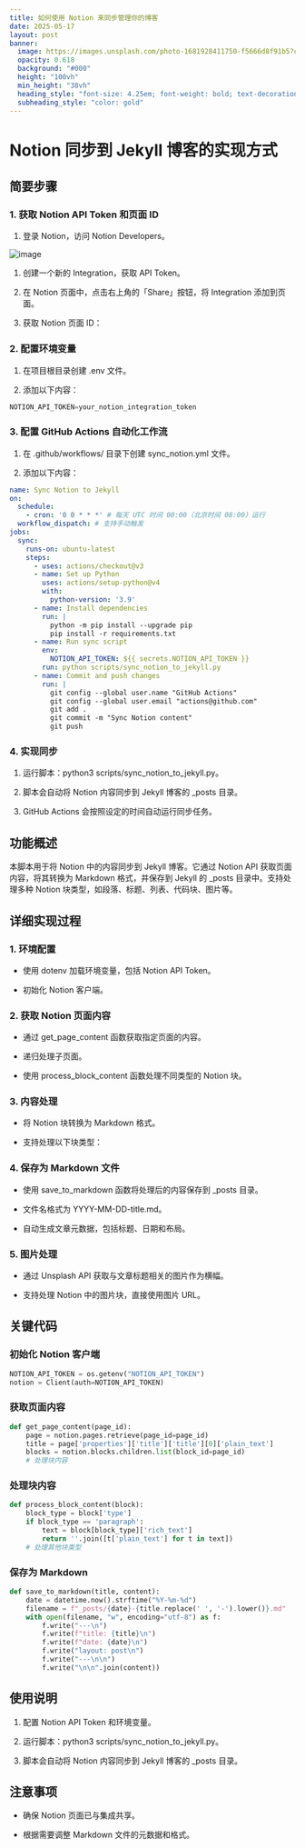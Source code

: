 ```yaml
---
title: 如何使用 Notion 来同步管理你的博客
date: 2025-05-17
layout: post
banner:
  image: https://images.unsplash.com/photo-1681928411750-f5666d8f91b5?crop=entropy&cs=tinysrgb&fit=max&fm=jpg&ixid=M3w2OTIwMzJ8MHwxfHJhbmRvbXx8fHx8fHx8fDE3NDc0NDYyNTd8&ixlib=rb-4.1.0&q=80&w=1080
  opacity: 0.618
  background: "#000"
  height: "100vh"
  min_height: "38vh"
  heading_style: "font-size: 4.25em; font-weight: bold; text-decoration: underline"
  subheading_style: "color: gold"
---
```


# Notion 同步到 Jekyll 博客的实现方式

## 简要步骤

### 1. 获取 Notion API Token 和页面 ID

1. 登录 Notion，访问 Notion Developers。

![image](https://prod-files-secure.s3.us-west-2.amazonaws.com/a7a0cc5a-89b9-4cda-8686-1fba0ca52f40/d19c1afe-dea5-4312-9333-786b0ba83054/image.png?X-Amz-Algorithm=AWS4-HMAC-SHA256&X-Amz-Content-Sha256=UNSIGNED-PAYLOAD&X-Amz-Credential=ASIAZI2LB4662HIOIDFH%2F20250517%2Fus-west-2%2Fs3%2Faws4_request&X-Amz-Date=20250517T014417Z&X-Amz-Expires=3600&X-Amz-Security-Token=IQoJb3JpZ2luX2VjEJn%2F%2F%2F%2F%2F%2F%2F%2F%2F%2FwEaCXVzLXdlc3QtMiJHMEUCIQCZyEX3QLVmEDnCq38K9vg5qBzZyMgVGlJJcqiin8clfAIgApVfkM3HgA1oQ6dhcMNGnZi3mwRoq%2Bhb5v31t87mNY8q%2FwMIUhAAGgw2Mzc0MjMxODM4MDUiDISWLXVsqaR5DAAHNSrcA4FX0kbxUtuXx3so65U7D66a1o09q70Yceg5bXuTbjAsrBA3%2BB8zg3av2bOKz2inxfo79bTjO6weXvyyYzFZdgZTpUKwyoouXuEut5aNZuoORyQHxqf5FknxGB9NbG9qBmsrwDg938J2%2FkVhuEx22JtF8W2u81DNHMvhOqb9vKusLHDXXhDiTJnwgzEYxApLDRcRZQeoBPonfOq7HJvV300YrUxCYdyuqCNj0UG3jNle59ZwqjVoT957mWwFvWKMg7QH3%2Bo7x7xp7kpVbPiLEUQy95wqAugRfTu1ikJseM52Yk8mH5kT9%2Fraxst4jUGv6yeujg3v8mCVDa2MxRhIb5BAb8dab49eWFuRl3RJ7UOSIOO3ZlrBYtI44EIczn0u8FNHOZ4zEP836eU0mkVpUVupoI9VkcP6Lfy%2BCV0H%2F6QWF2O3yhPeBVV58atQCLrSCtaCu8kMi4V0QrWhS4Lk1S0FbMVz81xNHZVU%2Fyojsf%2B%2Frl%2FgmAr84VnyyKZj3G5o8ewiQbqOlKmuWOvgBPqfq%2BktCxpokp4CpBXFPONB9iGiL2janKpDdzebStnWLVlwG7faM%2FE5Zm0b1F5pEKigC1OnkY7PXLAdtJAhOuXeVln7lUjuQZM1%2FwRCuCm2MLbCn8EGOqUBdjDl%2BMP6wtCI8Q9tlZIrKBnuiYRLuOGUuidB%2BzQX5nVZe2JB48AjRAEAefjsrHWW4JLCeHvHnf%2BIn%2FlYod%2BabFMmo0W76zKGUCBr8h4TnUrQLvfdFDHJh72%2Bdkrn2ntRwSW9ol05Acq7VFQN8f0sCTbVYijifjxE7iPNF3Bs283KvHcIvJukYdShnG0u8GVmwML8oUpskFSchs8760Yem%2FZzxx1C&X-Amz-Signature=2eb19f1e07f3c1107bff6cf661a23c133e1f08e8854c6fb7a9937106d198d843&X-Amz-SignedHeaders=host&x-id=GetObject)

1. 创建一个新的 Integration，获取 API Token。

1. 在 Notion 页面中，点击右上角的「Share」按钮，将 Integration 添加到页面。

1. 获取 Notion 页面 ID：


### 2. 配置环境变量

1. 在项目根目录创建 .env 文件。

1. 添加以下内容：

```javascript
NOTION_API_TOKEN=your_notion_integration_token
```

### 3. 配置 GitHub Actions 自动化工作流

1. 在 .github/workflows/ 目录下创建 sync_notion.yml 文件。

1. 添加以下内容：

```yaml
name: Sync Notion to Jekyll
on:
  schedule:
    - cron: '0 0 * * *' # 每天 UTC 时间 00:00（北京时间 08:00）运行
  workflow_dispatch: # 支持手动触发
jobs:
  sync:
    runs-on: ubuntu-latest
    steps:
      - uses: actions/checkout@v3
      - name: Set up Python
        uses: actions/setup-python@v4
        with:
          python-version: '3.9'
      - name: Install dependencies
        run: |
          python -m pip install --upgrade pip
          pip install -r requirements.txt
      - name: Run sync script
        env:
          NOTION_API_TOKEN: ${{ secrets.NOTION_API_TOKEN }}
        run: python scripts/sync_notion_to_jekyll.py
      - name: Commit and push changes
        run: |
          git config --global user.name "GitHub Actions"
          git config --global user.email "actions@github.com"
          git add .
          git commit -m "Sync Notion content"
          git push
```

### 4. 实现同步

1. 运行脚本：python3 scripts/sync_notion_to_jekyll.py。

1. 脚本会自动将 Notion 内容同步到 Jekyll 博客的 _posts 目录。

1. GitHub Actions 会按照设定的时间自动运行同步任务。

## 功能概述

本脚本用于将 Notion 中的内容同步到 Jekyll 博客。它通过 Notion API 获取页面内容，将其转换为 Markdown 格式，并保存到 Jekyll 的 _posts 目录中。支持处理多种 Notion 块类型，如段落、标题、列表、代码块、图片等。

## 详细实现过程

### 1. 环境配置

- 使用 dotenv 加载环境变量，包括 Notion API Token。

- 初始化 Notion 客户端。

### 2. 获取 Notion 页面内容

- 通过 get_page_content 函数获取指定页面的内容。

- 递归处理子页面。

- 使用 process_block_content 函数处理不同类型的 Notion 块。

### 3. 内容处理

- 将 Notion 块转换为 Markdown 格式。

- 支持处理以下块类型：


### 4. 保存为 Markdown 文件

- 使用 save_to_markdown 函数将处理后的内容保存到 _posts 目录。

- 文件名格式为 YYYY-MM-DD-title.md。

- 自动生成文章元数据，包括标题、日期和布局。

### 5. 图片处理

- 通过 Unsplash API 获取与文章标题相关的图片作为横幅。

- 支持处理 Notion 中的图片块，直接使用图片 URL。

## 关键代码

### 初始化 Notion 客户端

```python
NOTION_API_TOKEN = os.getenv("NOTION_API_TOKEN")
notion = Client(auth=NOTION_API_TOKEN)
```

### 获取页面内容

```python
def get_page_content(page_id):
    page = notion.pages.retrieve(page_id=page_id)
    title = page['properties']['title']['title'][0]['plain_text']
    blocks = notion.blocks.children.list(block_id=page_id)
    # 处理块内容
```

### 处理块内容

```python
def process_block_content(block):
    block_type = block['type']
    if block_type == 'paragraph':
        text = block[block_type]['rich_text']
        return ''.join([t['plain_text'] for t in text])
    # 处理其他块类型
```

### 保存为 Markdown

```python
def save_to_markdown(title, content):
    date = datetime.now().strftime("%Y-%m-%d")
    filename = f"_posts/{date}-{title.replace(' ', '-').lower()}.md"
    with open(filename, "w", encoding="utf-8") as f:
        f.write("---\n")
        f.write(f"title: {title}\n")
        f.write(f"date: {date}\n")
        f.write("layout: post\n")
        f.write("---\n\n")
        f.write("\n\n".join(content))
```

## 使用说明

1. 配置 Notion API Token 和环境变量。

1. 运行脚本：python3 scripts/sync_notion_to_jekyll.py。

1. 脚本会自动将 Notion 内容同步到 Jekyll 博客的 _posts 目录。

## 注意事项

- 确保 Notion 页面已与集成共享。

- 根据需要调整 Markdown 文件的元数据和格式。